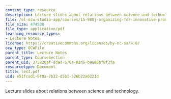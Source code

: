 ```yaml
---
content_type: resource
description: Lecture slides about relations between science and technology.
file: /ol-ocw-studio-app/courses/15-980j-organizing-for-innovative-product-development-spring-2007/e51fcad10f0a7b32d5b1526b22a0221d_lec3.pdf
file_size: 474538
file_type: application/pdf
learning_resource_types:
- Lecture Notes
license: https://creativecommons.org/licenses/by-nc-sa/4.0/
ocw_type: OCWFile
parent_title: Lecture Notes
parent_type: CourseSection
parent_uid: 375820af-ddad-578a-82d6-b9686bf8f3fa
resourcetype: Document
title: lec3.pdf
uid: e51fcad1-0f0a-7b32-d5b1-526b22a0221d
---
```

Lecture slides about relations between science and technology.